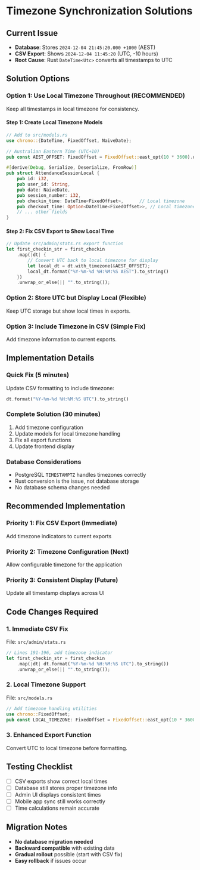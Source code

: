 # Timezone Synchronization Solutions

## Current Issue
- **Database**: Stores `2024-12-04 21:45:20.000 +1000` (AEST)
- **CSV Export**: Shows `2024-12-04 11:45:20` (UTC, -10 hours)
- **Root Cause**: Rust `DateTime<Utc>` converts all timestamps to UTC

## Solution Options

### Option 1: Use Local Timezone Throughout (RECOMMENDED)
Keep all timestamps in local timezone for consistency.

#### Step 1: Create Local Timezone Models
```rust
// Add to src/models.rs
use chrono::{DateTime, FixedOffset, NaiveDate};

// Australian Eastern Time (UTC+10)
pub const AEST_OFFSET: FixedOffset = FixedOffset::east_opt(10 * 3600).unwrap();

#[derive(Debug, Serialize, Deserialize, FromRow)]
pub struct AttendanceSessionLocal {
    pub id: i32,
    pub user_id: String,
    pub date: NaiveDate,
    pub session_number: i32,
    pub checkin_time: DateTime<FixedOffset>,      // Local timezone
    pub checkout_time: Option<DateTime<FixedOffset>>, // Local timezone
    // ... other fields
}
```

#### Step 2: Fix CSV Export to Show Local Time
```rust
// Update src/admin/stats.rs export function
let first_checkin_str = first_checkin
    .map(|dt| {
        // Convert UTC back to local timezone for display
        let local_dt = dt.with_timezone(&AEST_OFFSET);
        local_dt.format("%Y-%m-%d %H:%M:%S AEST").to_string()
    })
    .unwrap_or_else(|| "".to_string());
```

### Option 2: Store UTC but Display Local (Flexible)
Keep UTC storage but show local times in exports.

### Option 3: Include Timezone in CSV (Simple Fix)
Add timezone information to current exports.

## Implementation Details

### Quick Fix (5 minutes)
Update CSV formatting to include timezone:
```rust
dt.format("%Y-%m-%d %H:%M:%S UTC").to_string()
```

### Complete Solution (30 minutes)
1. Add timezone configuration
2. Update models for local timezone handling
3. Fix all export functions
4. Update frontend display

### Database Considerations
- PostgreSQL `TIMESTAMPTZ` handles timezones correctly
- Rust conversion is the issue, not database storage
- No database schema changes needed

## Recommended Implementation

### Priority 1: Fix CSV Export (Immediate)
Add timezone indicators to current exports

### Priority 2: Timezone Configuration (Next)
Allow configurable timezone for the application

### Priority 3: Consistent Display (Future)
Update all timestamp displays across UI

## Code Changes Required

### 1. Immediate CSV Fix
File: `src/admin/stats.rs`
```rust
// Lines 191-196, add timezone indicator
let first_checkin_str = first_checkin
    .map(|dt| dt.format("%Y-%m-%d %H:%M:%S UTC").to_string())
    .unwrap_or_else(|| "".to_string());
```

### 2. Local Timezone Support
File: `src/models.rs`
```rust
// Add timezone handling utilities
use chrono::FixedOffset;
pub const LOCAL_TIMEZONE: FixedOffset = FixedOffset::east_opt(10 * 3600).unwrap();
```

### 3. Enhanced Export Function
Convert UTC to local timezone before formatting.

## Testing Checklist

- [ ] CSV exports show correct local times
- [ ] Database still stores proper timezone info
- [ ] Admin UI displays consistent times
- [ ] Mobile app sync still works correctly
- [ ] Time calculations remain accurate

## Migration Notes

- **No database migration needed**
- **Backward compatible** with existing data
- **Gradual rollout** possible (start with CSV fix)
- **Easy rollback** if issues occur
